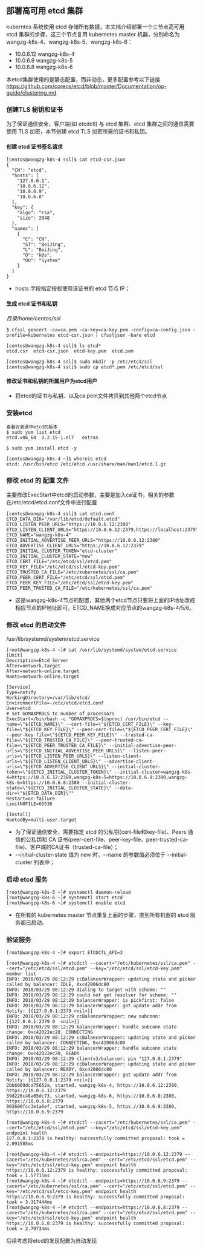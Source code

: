 ## 部署高可用 etcd 集群
kuberntes 系统使用 etcd 存储所有数据，本文档介绍部署一个三节点高可用 etcd 集群的步骤，这三个节点复用 kubernetes master 机器，分别命名为wangzg-k8s-4、wangzg-k8s-5、wangzg-k8s-6：
- 10.0.6.12 wangzg-k8s-4
- 10.0.6.9 wangzg-k8s-5
- 10.0.6.8 wangzg-k8s-6

本etcd集群使用的是静态配置，而非动态，更多配置参考以下链接
https://github.com/coreos/etcd/blob/master/Documentation/op-guide/clustering.md

### 创建TLS 秘钥和证书
为了保证通信安全，客户端(如 etcdctl) 与 etcd 集群、etcd 集群之间的通信需要使用 TLS 加密，本节创建 etcd TLS 加密所需的证书和私钥。

#### 创建 etcd 证书签名请求
```
[centos@wangzg-k8s-4 ssl]$ cat etcd-csr.json 
{
  "CN": "etcd",
  "hosts": [
    "127.0.0.1",
    "10.0.6.12",
    "10.0.6.9",
    "10.0.6.8"
  ],
  "key": {
    "algo": "rsa",
    "size": 2048
  },
  "names": [
    {
      "C": "CN",
      "ST": "BeiJing",
      "L": "BeiJing",
      "O": "k8s",
      "OU": "System"
    }
  ]
}

```
- hosts 字段指定授权使用该证书的 etcd 节点 IP；

#### 生成 etcd 证书和私钥
*目录/home/centos/ssl*
```
$ cfssl gencert -ca=ca.pem -ca-key=ca-key.pem -config=ca-config.json -profile=kubernetes etcd-csr.json | cfssljson -bare etcd

[centos@wangzg-k8s-4 ssl]$ ls etcd*
etcd.csr  etcd-csr.json  etcd-key.pem  etcd.pem

[centos@wangzg-k8s-4 ssl]$ sudo mkdir -p /etc/etcd/ssl
[centos@wangzg-k8s-4 ssl]$ sudo cp etcd*.pem /etc/etcd/ssl

```

#### 修改证书和私钥的所属用户为etcd用户


- 将etcd的证书与私钥、以及ca.pem文件拷贝到其他两个etcd节点

### 安装etcd
```
查看安装源中etcd的版本
$ sudo yum list etcd
etcd.x86_64  3.2.15-1.el7   extras

$ sudo yum install etcd -y

[centos@wangzg-k8s-4 ~]$ whereis etcd
etcd: /usr/bin/etcd /etc/etcd /usr/share/man/man1/etcd.1.gz

```


### 修改 etcd 的 配置 文件
主要修改ExecStart中etcd的启动参数，主要是加入ca证书，相关的参数在/etc/etcd/etcd.conf文件中进行配置
```
[centos@wangzg-k8s-4 ssl]$ cat etcd.conf 
ETCD_DATA_DIR="/var/lib/etcd/default.etcd"
ETCD_LISTEN_PEER_URLS="https://10.0.6.12:2380"
ETCD_LISTEN_CLIENT_URLS="https://10.0.6.12:2379,https://localhost:2379"
ETCD_NAME="wangzg-k8s-4"
ETCD_INITIAL_ADVERTISE_PEER_URLS="https://10.0.6.12:2380"
ETCD_ADVERTISE_CLIENT_URLS="https://10.0.6.12:2379"
ETCD_INITIAL_CLUSTER_TOKEN="etcd-cluster"
ETCD_INITIAL_CLUSTER_STATE="new"
ETCD_CERT_FILE="/etc/etcd/ssl/etcd.pem"
ETCD_KEY_FILE="/etc/etcd/ssl/etcd-key.pem"
ETCD_TRUSTED_CA_FILE="/etc/kubernetes/ssl/ca.pem"
ETCD_PEER_CERT_FILE="/etc/etcd/ssl/etcd.pem"
ETCD_PEER_KEY_FILE="/etc/etcd/ssl/etcd-key.pem"
ETCD_PEER_TRUSTED_CA_FILE="/etc/kubernetes/ssl/ca.pem"
```
- 这是wangzg-k8s-4节点的配置，其他两个etcd节点只要将上面的IP地址改成相应节点的IP地址即可。ETCD_NAME换成对应节点的wangzg-k8s-4/5/6。

### 修改 etcd 的启动文件
/usr/lib/systemd/system/etcd.service
```
[root@wangzg-k8s-4 ~]# cat /usr/lib/systemd/system/etcd.service 
[Unit]
Description=Etcd Server
After=network.target
After=network-online.target
Wants=network-online.target

[Service]
Type=notify
WorkingDirectory=/var/lib/etcd/
EnvironmentFile=-/etc/etcd/etcd.conf
User=etcd
# set GOMAXPROCS to number of processors
ExecStart=/bin/bash -c "GOMAXPROCS=$(nproc) /usr/bin/etcd --name=\"${ETCD_NAME}\" --cert-file=\"${ETCD_CERT_FILE}\" --key-file=\"${ETCD_KEY_FILE}\" --peer-cert-file=\"${ETCD_PEER_CERT_FILE}\" --peer-key-file=\"${ETCD_PEER_KEY_FILE}\" --trusted-ca-file=\"${ETCD_TRUSTED_CA_FILE}\" --peer-trusted-ca-file=\"${ETCD_PEER_TRUSTED_CA_FILE}\" --initial-advertise-peer-urls=\"${ETCD_INITIAL_ADVERTISE_PEER_URLS}\" --listen-peer-urls=\"${ETCD_LISTEN_PEER_URLS}\" --listen-client-urls=\"${ETCD_LISTEN_CLIENT_URLS}\" --advertise-client-urls=\"${ETCD_ADVERTISE_CLIENT_URLS}\" --initial-cluster-token=\"${ETCD_INITIAL_CLUSTER_TOKEN}\" --initial-cluster=wangzg-k8s-4=https://10.0.6.12:2380,wangzg-k8s-5=https://10.0.6.9:2380,wangzg-k8s-6=https://10.0.6.8:2380 --initial-cluster-state=\"${ETCD_INITIAL_CLUSTER_STATE}\" --data-dir=\"${ETCD_DATA_DIR}\""
Restart=on-failure
LimitNOFILE=65536

[Install]
WantedBy=multi-user.target

```
- 为了保证通信安全，需要指定 etcd 的公私钥(cert-file和key-file)、Peers 通信的公私钥和 CA 证书(peer-cert-file、peer-key-file、peer-trusted-ca-file)、客户端的CA证书（trusted-ca-file）；
- --initial-cluster-state 值为 new 时，--name 的参数值必须位于 --initial-cluster 列表中；

### 启动 etcd 服务
```
[root@wangzg-k8s-5 ~]# systemctl daemon-reload
[root@wangzg-k8s-6 ~]# systemctl start etcd
[root@wangzg-k8s-6 ~]# systemctl enable etcd
```
- 在所有的 kubernetes master 节点重复上面的步骤，直到所有机器的 etcd 服务都已启动。

### 验证服务
```
[root@wangzg-k8s-4 ~]# export ETCDCTL_API=3

[root@wangzg-k8s-4 ~]# etcdctl --cacert="/etc/kubernetes/ssl/ca.pem" --cert="/etc/etcd/ssl/etcd.pem" --key="/etc/etcd/ssl/etcd-key.pem" member list
INFO: 2018/03/29 08:12:29 ccBalancerWrapper: updating state and picker called by balancer: IDLE, 0xc42006dc80
INFO: 2018/03/29 08:12:29 dialing to target with scheme: ""
INFO: 2018/03/29 08:12:29 could not get resolver for scheme: ""
INFO: 2018/03/29 08:12:29 balancerWrapper: is pickfirst: false
INFO: 2018/03/29 08:12:29 balancerWrapper: got update addr from Notify: [{127.0.0.1:2379 <nil>}]
INFO: 2018/03/29 08:12:29 ccBalancerWrapper: new subconn: [{127.0.0.1:2379 0  <nil>}]
INFO: 2018/03/29 08:12:29 balancerWrapper: handle subconn state change: 0xc42022ec20, CONNECTING
INFO: 2018/03/29 08:12:29 ccBalancerWrapper: updating state and picker called by balancer: CONNECTING, 0xc42006dc80
INFO: 2018/03/29 08:12:29 balancerWrapper: handle subconn state change: 0xc42022ec20, READY
INFO: 2018/03/29 08:12:29 clientv3/balancer: pin "127.0.0.1:2379"
INFO: 2018/03/29 08:12:29 ccBalancerWrapper: updating state and picker called by balancer: READY, 0xc42006dc80
INFO: 2018/03/29 08:12:29 balancerWrapper: got update addr from Notify: [{127.0.0.1:2379 <nil>}]
2bb6069dca75652a, started, wangzg-k8s-4, https://10.0.6.12:2380, https://10.0.6.12:2379
39d226c46a05dc73, started, wangzg-k8s-6, https://10.0.6.8:2380, https://10.0.6.8:2379
902600fcc3e1a6ef, started, wangzg-k8s-5, https://10.0.6.9:2380, https://10.0.6.9:2379

[root@wangzg-k8s-4 ~]# etcdctl --cacert="/etc/kubernetes/ssl/ca.pem" --cert="/etc/etcd/ssl/etcd.pem" --key="/etc/etcd/ssl/etcd-key.pem" endpoint health
127.0.0.1:2379 is healthy: successfully committed proposal: took = 2.091585ms

[root@wangzg-k8s-4 ~]# etcdctl --endpoints=https://10.0.6.12:2379 --cacert="/etc/kubernetes/ssl/ca.pem" --cert="/etc/etcd/ssl/etcd.pem" --key="/etc/etcd/ssl/etcd-key.pem" endpoint health
https://10.0.6.12:2379 is healthy: successfully committed proposal: took = 1.57715ms
[root@wangzg-k8s-4 ~]# etcdctl --endpoints=https://10.0.6.9:2379 --cacert="/etc/kubernetes/ssl/ca.pem" --cert="/etc/etcd/ssl/etcd.pem" --key="/etc/etcd/ssl/etcd-key.pem" endpoint health
https://10.0.6.9:2379 is healthy: successfully committed proposal: took = 3.317444ms
[root@wangzg-k8s-4 ~]# etcdctl --endpoints=https://10.0.6.8:2379 --cacert="/etc/kubernetes/ssl/ca.pem" --cert="/etc/etcd/ssl/etcd.pem" --key="/etc/etcd/ssl/etcd-key.pem" endpoint health
https://10.0.6.8:2379 is healthy: successfully committed proposal: took = 2.79734ms
```

后续考虑将etcd的发现配置为自动发现
